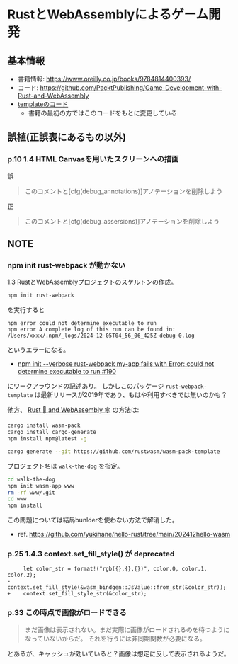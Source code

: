 # RustとWebAssemblyによるゲーム開発

## 基本情報

- 書籍情報: https://www.oreilly.co.jp/books/9784814400393/
- コード: https://github.com/PacktPublishing/Game-Development-with-Rust-and-WebAssembly
- [templateのコード](https://github.com/rustwasm/rust-webpack-template/tree/master/template)
  - 書籍の最初の方ではこのコードをもとに変更している

## 誤植(正誤表にあるもの以外)

### p.10 1.4 HTML Canvasを用いたスクリーンへの描画

誤

> このコメントと[cfg(debug_annotations)]アノテーションを削除しよう

正

> このコメントと[cfg(debug_assersions)]アノテーションを削除しよう

## NOTE

### npm init rust-webpack が動かない

1.3 RustとWebAssemblyプロジェクトのスケルトンの作成。

```bash
npm init rust-webpack
```

を実行すると

```
npm error could not determine executable to run
npm error A complete log of this run can be found in: /Users/xxxx/.npm/_logs/2024-12-05T04_56_06_425Z-debug-0.log
```

というエラーになる。

- [npm init --verbose rust-webpack my-app fails with Error: could not determine executable to run #190](https://github.com/rustwasm/rust-webpack-template/issues/190)

にワークアラウンドの記述あり。
しかしこのパッケージ `rust-webpack-template` は最新リリースが2019年であり、もはや利用すべきでは無いのかも？

他方、 [Rust 🦀 and WebAssembly 🕸](https://rustwasm.github.io/docs/book/) の方法は:

```bash
cargo install wasm-pack
cargo install cargo-generate
npm install npm@latest -g
```

```bash
cargo generate --git https://github.com/rustwasm/wasm-pack-template
```

プロジェクト名は `walk-the-dog` を指定。

```bash
cd walk-the-dog
npm init wasm-app www
rm -rf www/.git
cd www
npm install
```

この問題については結局bunlderを使わない方法で解消した。
- ref. https://github.com/yukihane/hello-rust/tree/main/202412hello-wasm

### p.25 1.4.3 context.set_fill_style() が deprecated

```
     let color_str = format!("rgb({},{},{})", color.0, color.1, color.2);
-    context.set_fill_style(&wasm_bindgen::JsValue::from_str(&color_str));
+    context.set_fill_style_str(&color_str);
```

### p.33 この時点で画像がロードできる

> まだ画像は表示されない。まだ実際に画像がロードされるのを待つようになっていないからだ。
それを行うには非同期関数が必要になる。

とあるが、キャッシュが効いていると？画像は想定に反して表示されるようだ。
